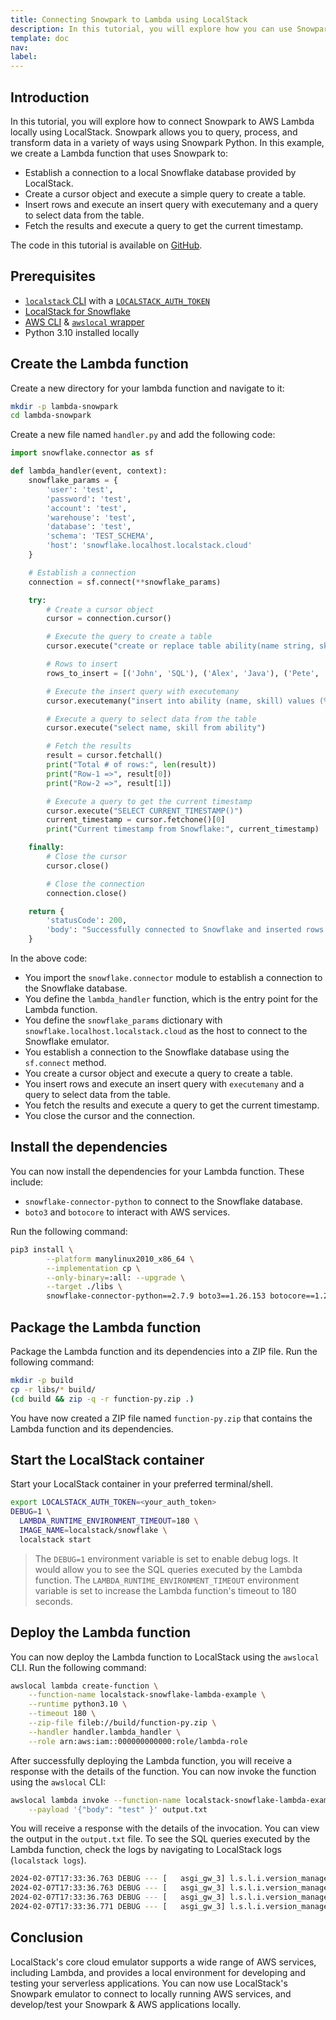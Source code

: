 ```yaml
---
title: Connecting Snowpark to Lambda using LocalStack
description: In this tutorial, you will explore how you can use Snowpark to connect to a locally running AWS Lambda using LocalStack.
template: doc
nav: 
label: 
---
```


## Introduction

In this tutorial, you will explore how to connect Snowpark to AWS Lambda locally using LocalStack. Snowpark allows you to query, process, and transform data in a variety of ways using Snowpark Python. In this example, we create a Lambda function that uses Snowpark to:

- Establish a connection to a local Snowflake database provided by LocalStack.
- Create a cursor object and execute a simple query to create a table.
- Insert rows and execute an insert query with executemany and a query to select data from the table.
- Fetch the results and execute a query to get the current timestamp.

The code in this tutorial is available on [GitHub](https://github.com/localstack-samples/localstack-snowflake-samples/tree/main/lambda-snowpark-connector).

## Prerequisites

- [`localstack` CLI](https://docs.localstack.cloud/getting-started/installation/#localstack-cli) with a [`LOCALSTACK_AUTH_TOKEN`](https://docs.localstack.cloud/getting-started/auth-token/)
- [LocalStack for Snowflake](/snowflake/getting-started/)
- [AWS CLI](https://docs.aws.amazon.com/cli/latest/userguide/install-cliv2.html) & [`awslocal` wrapper](https://docs.localstack.cloud/user-guide/integrations/aws-cli/#localstack-aws-cli-awslocal)
- Python 3.10 installed locally

## Create the Lambda function

Create a new directory for your lambda function and navigate to it:

```bash
mkdir -p lambda-snowpark
cd lambda-snowpark
```

Create a new file named `handler.py` and add the following code:

```python
import snowflake.connector as sf

def lambda_handler(event, context):
    snowflake_params = {
        'user': 'test',
        'password': 'test',
        'account': 'test',
        'warehouse': 'test',
        'database': 'test',
        'schema': 'TEST_SCHEMA',
        'host': 'snowflake.localhost.localstack.cloud'
    }

    # Establish a connection
    connection = sf.connect(**snowflake_params)

    try:
        # Create a cursor object
        cursor = connection.cursor()

        # Execute the query to create a table
        cursor.execute("create or replace table ability(name string, skill string )")

        # Rows to insert
        rows_to_insert = [('John', 'SQL'), ('Alex', 'Java'), ('Pete', 'Snowflake')]

        # Execute the insert query with executemany
        cursor.executemany("insert into ability (name, skill) values (%s, %s)", rows_to_insert)

        # Execute a query to select data from the table
        cursor.execute("select name, skill from ability")

        # Fetch the results
        result = cursor.fetchall()
        print("Total # of rows:", len(result))
        print("Row-1 =>", result[0])
        print("Row-2 =>", result[1])

        # Execute a query to get the current timestamp
        cursor.execute("SELECT CURRENT_TIMESTAMP()")
        current_timestamp = cursor.fetchone()[0]
        print("Current timestamp from Snowflake:", current_timestamp)

    finally:
        # Close the cursor
        cursor.close()

        # Close the connection
        connection.close()

    return {
        'statusCode': 200,
        'body': "Successfully connected to Snowflake and inserted rows!"
    }
```

In the above code:

- You import the `snowflake.connector` module to establish a connection to the Snowflake database.
- You define the `lambda_handler` function, which is the entry point for the Lambda function.
- You define the `snowflake_params` dictionary with `snowflake.localhost.localstack.cloud` as the host to connect to the Snowflake emulator.
- You establish a connection to the Snowflake database using the `sf.connect` method.
- You create a cursor object and execute a query to create a table.
- You insert rows and execute an insert query with `executemany` and a query to select data from the table.
- You fetch the results and execute a query to get the current timestamp.
- You close the cursor and the connection.

## Install the dependencies

You can now install the dependencies for your Lambda function. These include:

- `snowflake-connector-python` to connect to the Snowflake database.
- `boto3` and `botocore` to interact with AWS services.

Run the following command:

```bash
pip3 install \
		--platform manylinux2010_x86_64 \
		--implementation cp \
		--only-binary=:all: --upgrade \
		--target ./libs \
 		snowflake-connector-python==2.7.9 boto3==1.26.153 botocore==1.29.153
```

## Package the Lambda function

Package the Lambda function and its dependencies into a ZIP file. Run the following command:

```bash
mkdir -p build
cp -r libs/* build/
(cd build && zip -q -r function-py.zip .)
```

You have now created a ZIP file named `function-py.zip` that contains the Lambda function and its dependencies.

## Start the LocalStack container

Start your LocalStack container in your preferred terminal/shell.

```bash
export LOCALSTACK_AUTH_TOKEN=<your_auth_token>
DEBUG=1 \
  LAMBDA_RUNTIME_ENVIRONMENT_TIMEOUT=180 \
  IMAGE_NAME=localstack/snowflake \
  localstack start
```

> The `DEBUG=1` environment variable is set to enable debug logs. It would allow you to see the SQL queries executed by the Lambda function. The `LAMBDA_RUNTIME_ENVIRONMENT_TIMEOUT` environment variable is set to increase the Lambda function's timeout to 180 seconds.

## Deploy the Lambda function

You can now deploy the Lambda function to LocalStack using the `awslocal` CLI. Run the following command:

```bash
awslocal lambda create-function \
    --function-name localstack-snowflake-lambda-example \
	--runtime python3.10 \
	--timeout 180 \
	--zip-file fileb://build/function-py.zip \
	--handler handler.lambda_handler \
	--role arn:aws:iam::000000000000:role/lambda-role
```

After successfully deploying the Lambda function, you will receive a response with the details of the function. You can now invoke the function using the `awslocal` CLI:

```bash
awslocal lambda invoke --function-name localstack-snowflake-lambda-example \
	--payload '{"body": "test" }' output.txt
```

You will receive a response with the details of the invocation. You can view the output in the `output.txt` file. To see the SQL queries executed by the Lambda function, check the logs by navigating to LocalStack logs (`localstack logs`).

```bash
2024-02-07T17:33:36.763 DEBUG --- [   asgi_gw_3] l.s.l.i.version_manager    : [localstack-snowflake-lambda-example-b0813b21-ad5f-4ec7-8fb4-53147df9695e] Total # of rows: 3
2024-02-07T17:33:36.763 DEBUG --- [   asgi_gw_3] l.s.l.i.version_manager    : [localstack-snowflake-lambda-example-b0813b21-ad5f-4ec7-8fb4-53147df9695e] Row-1 => ('John', 'SQL')
2024-02-07T17:33:36.763 DEBUG --- [   asgi_gw_3] l.s.l.i.version_manager    : [localstack-snowflake-lambda-example-b0813b21-ad5f-4ec7-8fb4-53147df9695e] Row-2 => ('Alex', 'Java')
2024-02-07T17:33:36.771 DEBUG --- [   asgi_gw_3] l.s.l.i.version_manager    : [localstack-snowflake-lambda-example-b0813b21-ad5f-4ec7-8fb4-53147df9695e] Current timestamp from Snowflake: 2024-02-07T17:33:36
```

## Conclusion

LocalStack's core cloud emulator supports a wide range of AWS services, including Lambda, and provides a local environment for developing and testing your serverless applications. You can now use LocalStack's Snowpark emulator to connect to locally running AWS services, and develop/test your Snowpark & AWS applications locally.
